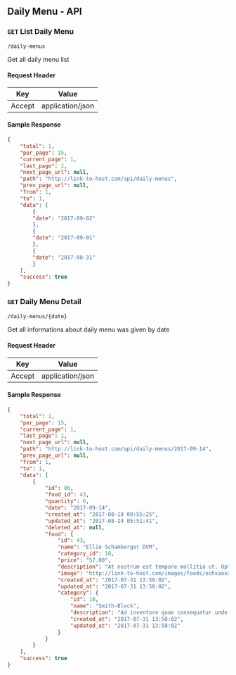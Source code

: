 ## Daily Menu - API

### `GET` List Daily Menu
```
/daily-menus
```
Get all daily menu list
#### Request Header
| Key | Value |
|---|---|
|Accept|application/json

#### Sample Response
```json
{
    "total": 1,
    "per_page": 15,
    "current_page": 1,
    "last_page": 1,
    "next_page_url": null,
    "path": "http://link-to-host.com/api/daily-menus",
    "prev_page_url": null,
    "from": 1,
    "to": 1,
    "data": [
	    {
		"date": "2017-09-02"
	    },
	    {
	    "date": "2017-09-01"
	    },
	    {
	    "date": "2017-08-31"
	    }
	],
	"success": true
}
```

### `GET` Daily Menu Detail
```
/daily-menus/{date}
```
Get all informations about daily menu was given by date
#### Request Header
| Key | Value |
|---|---|
|Accept|application/json

#### Sample Response
```json
{
    "total": 1,
    "per_page": 15,
    "current_page": 1,
    "last_page": 1,
    "next_page_url": null,
    "path": "http://link-to-host.com/api/daily-menus/2017-09-14",
    "prev_page_url": null,
    "from": 1,
    "to": 1,
    "data": [
        {
            "id": 86,
            "food_id": 43,
            "quantity": 6,
            "date": "2017-09-14",
            "created_at": "2017-08-18 09:55:25",
            "updated_at": "2017-08-24 05:51:41",
            "deleted_at": null,
            "food": {
                "id": 43,
                "name": "Ellie Schamberger DVM",
                "category_id": 18,
                "price": "57.00",
                "description": "At nostrum est tempore mollitia ut. Optio magni delectus culpa et.",
                "image": "http://link-to-host.com/images/foods/echxaoxasot.jpg",
                "created_at": "2017-07-31 13:58:02",
                "updated_at": "2017-07-31 13:58:02",
                "category": {
                    "id": 18,
                    "name": "Smith-Block",
                    "description": "Ad inventore quae consequatur unde eos similique.",
                    "created_at": "2017-07-31 13:58:02",
                    "updated_at": "2017-07-31 13:58:02"
                }
            }
        }
    ],
    "success": true
}
```